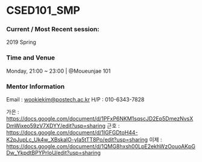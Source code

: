 # CSED101_SMP

### Current / Most Recent session: 
2019 Spring

### Time and Venue
Monday, 21:00 ~ 23:00 | @Moueunjae 101

### Mentor Information
Email : wookiekim@postech.ac.kr
H/P : 010-6343-7828

가은 : https://docs.google.com/document/d/1PFxP6NKM1sqscJD2Ep5DmezNvsXDmWixeo59zV7XDYY/edit?usp=sharing
근호 : https://docs.google.com/document/d/1IGFGDtoH44-K2pJupLc_Uk4w_XBskalO-yIa5tTT8Po/edit?usp=sharing
이제 : https://docs.google.com/document/d/1QMG8hxsh00LpE2ekhWzOouoAKpGDw_YkpdtBPYPrloU/edit?usp=sharing
